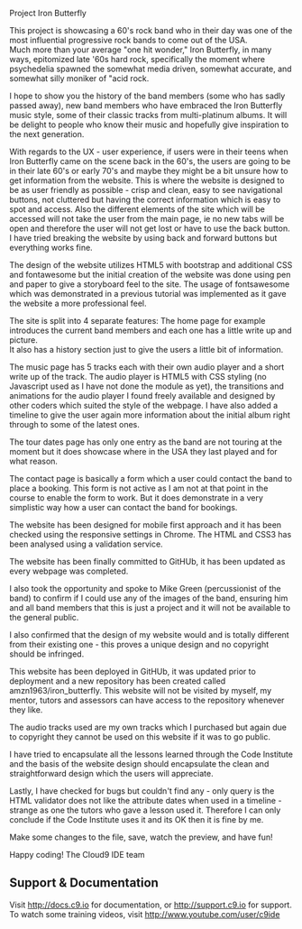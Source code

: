   Project Iron Butterfly
  
  This project is showcasing a 60's rock band who in their day was one of the most influential progressive rock bands to come out of the USA.  
  Much more than your average "one hit wonder," Iron Butterfly, in many ways, epitomized late '60s hard rock, specifically the moment where 
  psychedelia spawned the somewhat media driven, somewhat accurate, and somewhat silly moniker of "acid rock.
  
  I hope to show you the history of the band members (some who has sadly passed away), new band members who have embraced the Iron Butterfly music style, 
  some of their classic tracks from multi-platinum albums.  It will be delight to people who know their music and hopefully give inspiration to the next
  generation.
  
  With regards to the UX - user experience, if users were in their teens when Iron Butterfly came on the scene back in the 60's, the users are going to be in their 
  late 60's or early 70's and maybe they might be a bit unsure how to get information from the website.  This is where the website is designed to be
  as user friendly as possible - crisp and clean, easy to see navigational buttons, not cluttered but having the correct information which is easy to spot
  and access.  Also the different elements of the site which will be accessed will not take the user from the main page, ie no new tabs will be open and therefore
  the user will not get lost or have to use the back button.  I have tried breaking the website by using back and forward buttons but everything works fine.
  
  The design of the website utilizes HTML5 with bootstrap and additional CSS and fontawesome but the initial creation of the website was done using pen and paper to give a storyboard
  feel to the site.  The usage of fontsawesome which was demonstrated in a previous tutorial was implemented as it gave the website a more professional feel.
  
  The site is split into 4 separate features: The home page for example introduces the current band members and each one has a little write up and picture.  
  It also has a history section just to give the users a little bit of information.
  
  The music page has 5 tracks each with their own audio player and a short write up of the track.  The audio player is HTML5 with CSS styling (no Javascript used as
  I have not done the module as yet), the transitions and animations for the audio player I found freely available and designed by other coders which suited the 
  style of the webpage.  I have also added a timeline to give the user again more information about the initial album right through to some of the latest ones.
  
  The tour dates page has only one entry as the band are not touring at the moment but it does showcase where in the USA they last played and for what reason.
  
  The contact page is basically a form which a user could contact the band to place a booking.  This form is not active as I am not at that point in the course to
  enable the form to work.  But it does demonstrate in a very simplistic way how a user can contact the band for bookings.
  
  The website has been designed for mobile first approach and it has been checked using the responsive settings in Chrome.  The HTML and CSS3 has been analysed using 
  a validation service.
  
  The website has been finally committed to GitHUb, it has been updated as every webpage was completed.
  
  I also took the opportunity and spoke to Mike Green (percussionist of the band) to confirm if I could use any of the images of the band, ensuring him and all
  band members that this is just a project and it will not be available to the general public.
  
  I also confirmed that the design of my website would and is totally different from their existing one - this proves a unique design and no copyright should
  be infringed.
  
  This website has been deployed in GitHUb, it was updated prior to deployment and a new repository has been created called amzn1963/iron_butterfly.
  This website will not be visited by myself, my mentor, tutors and assessors can have access to the repository whenever they like.
  
  The audio tracks used are my own tracks which I purchased but again due to copyright they cannot be used on this website if it was to go public.
  
  I have tried to encapsulate all the lessons learned through the Code Institute and the basis of the website design should encapsulate the clean and straightforward
  design which the users will appreciate.
  
  Lastly, I have checked for bugs but couldn't find any - only query is the HTML validator does not like the attribute dates when used in a timeline - strange 
  as one the tutors who gave a lesson used it.  Therefore I can only conclude if the Code Institute uses it and its OK then it is fine by me.

  Make some changes to the file, save, watch the preview, and have fun!

Happy coding!
The Cloud9 IDE team


## Support & Documentation

Visit http://docs.c9.io for documentation, or http://support.c9.io for support.
To watch some training videos, visit http://www.youtube.com/user/c9ide
